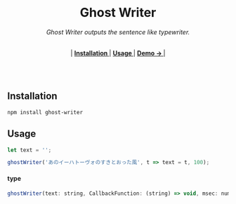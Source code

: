 <br>
<h1 align="center">Ghost Writer</h1>
<p align="center"><em>Ghost Writer outputs the sentence like typewriter.</em></p>
<p align="center">
<br>
|
<b><a href="#installation"> Installation </a></b>|
<b><a href="#usage"> Usage </a></b>|
<b><a href="http://ideyuta.com/ghost-writer/" target="_blank"> Demo → </a></b>|
</p>
<br>
<br>

## Installation

```
npm install ghost-writer
```

## Usage

```js
let text = '';

ghostWriter('あのイーハトーヴォのすきとおった風', t => text = t, 100);
```

#### type

```js
ghostWriter(text: string, CallbackFunction: (string) => void, msec: number = 100);
```

